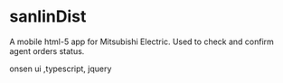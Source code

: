 # sanlinDist

A mobile html-5 app for Mitsubishi Electric. Used to check and confirm agent orders status.

onsen ui ,typescript, jquery
